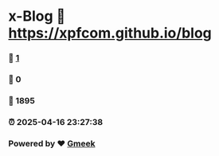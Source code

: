 # x-Blog :link: https://xpfcom.github.io/blog 
### :page_facing_up: [1](https://xpfcom.github.io/blog/tag.html) 
### :speech_balloon: 0 
### :hibiscus: 1895 
### :alarm_clock: 2025-04-16 23:27:38 
### Powered by :heart: [Gmeek](https://github.com/Meekdai/Gmeek)
